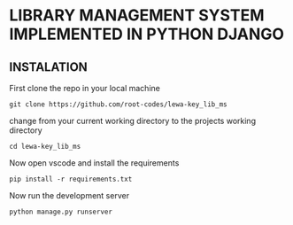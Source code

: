 # LIBRARY MANAGEMENT SYSTEM IMPLEMENTED IN PYTHON DJANGO

## INSTALATION 
First clone the repo in your local machine
```
git clone https://github.com/root-codes/lewa-key_lib_ms
```
change from your current working directory to the projects working directory

```
cd lewa-key_lib_ms
```

Now open vscode and install the requirements

```
pip install -r requirements.txt
```
Now run the development server

```
python manage.py runserver
```


